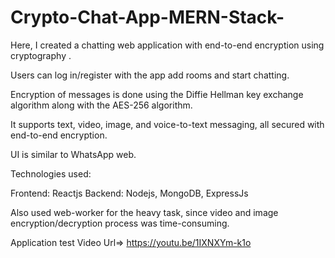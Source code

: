 # Crypto-Chat-App-MERN-Stack-

Here, I created a chatting web application with end-to-end encryption using cryptography . 

Users can log in/register with the app add rooms and start chatting.

Encryption of messages is done using the Diffie Hellman key exchange algorithm along with the AES-256 algorithm.

It supports text, video, image, and voice-to-text messaging, all secured with end-to-end encryption.

UI is similar to WhatsApp web.

Technologies used:

Frontend: Reactjs
Backend: Nodejs, MongoDB, ExpressJs

Also used web-worker for the heavy task, since video and image encryption/decryption process was time-consuming.


Application test Video Url=> https://youtu.be/1IXNXYm-k1o
